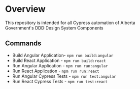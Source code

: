 # Overview

This repository is intended for all Cypress automation of Alberta Government's DDD Design System Components

## Commands

- Build Angular Application- `npm run build:angular`
- Build React Application - `npm run build:react`
- Run Angular Application - `npm run run:angular`
- Run React Application - `npm run run:react`
- Run Angular Cypress Tests - `npm run test:angular`
- Run React Cypress Tests - `npm run test:react`
